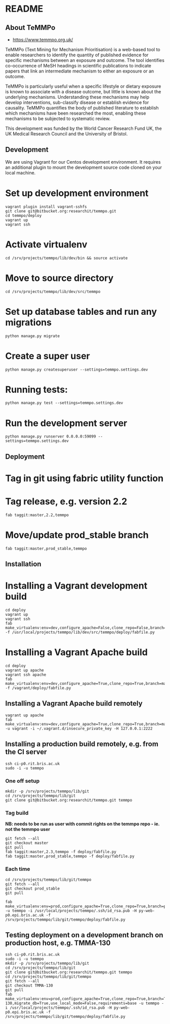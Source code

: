 # README

## About TeMMPo

*  https://www.temmpo.org.uk/

TeMMPo (Text Mining for Mechanism Prioritisation) is a web-based tool to enable researchers to identify the quantity of published evidence for specific mechanisms between an exposure and outcome. The tool identifies co-occurrence of MeSH headings in scientific publications to indicate papers that link an intermediate mechanism to either an exposure or an outcome.

TeMMPo is particularly useful when a specific lifestyle or dietary exposure is known to associate with a disease outcome, but little is known about the underlying mechanisms. Understanding these mechanisms may help develop interventions, sub-classify disease or establish evidence for causality. TeMMPo quantifies the body of published literature to establish which mechanisms have been researched the most, enabling these mechanisms to be subjected to systematic review.

This development was funded by the World Cancer Research Fund UK, the UK Medical Research Council and the University of Bristol.

## Development

We are using Vagrant for our Centos development environment.  It requires an additional plugin to mount the development source code cloned on your local machine.

# Set up development environment
```
vagrant plugin install vagrant-sshfs
git clone git@bitbucket.org:researchit/temmpo.git
cd temmpo/deploy
vagrant up
vagrant ssh
```

# Activate virtualenv
```
cd /srv/projects/temmpo/lib/dev/bin && source activate
```

# Move to source directory
```
cd /srv/projects/temmpo/lib/dev/src/temmpo
```

# Set up database tables and run any migrations
```
python manage.py migrate
```

# Create a super user
```
python manage.py createsuperuser --settings=temmpo.settings.dev
```

# Running tests:
```
python manage.py test --settings=temmpo.settings.dev
```
# Run the development server
```
python manage.py runserver 0.0.0.0:59099 --settings=temmpo.settings.dev
```

## Deployment

# Tag in git using fabric utility function

# Tag release, e.g. version 2.2
```
fab taggit:master,2.2,temmpo
```
# Move/update prod_stable branch 
```
fab taggit:master,prod_stable,temmpo
```

## Installation

# Installing a Vagrant development build

```
cd deploy
vagrant up
vagrant ssh
fab make_virtualenv:env=dev,configure_apache=False,clone_repo=False,branch=None,migrate_db=True,use_local_mode=True,requirements=base -f /usr/local/projects/temmpo/lib/dev/src/temmpo/deploy/fabfile.py
```

# Installing a Vagrant Apache build
```
cd deploy
vagrant up apache
vagrant ssh apache
fab make_virtualenv:env=dev,configure_apache=True,clone_repo=True,branch=master,migrate_db=True,use_local_mode=True,requirements=base -f /vagrant/deploy/fabfile.py
```

## Installing a Vagrant Apache build remotely
```
vagrant up apache
fab make_virtualenv:env=dev,configure_apache=True,clone_repo=True,branch=master,migrate_db=True,use_local_mode=False,requirements=base -u vagrant -i ~/.vagrant.d/insecure_private_key -H 127.0.0.1:2222
```

## Installing a production build remotely, e.g. from the CI server
```
ssh ci-p0.rit.bris.ac.uk
sudo -i -u temmpo
```

### One off setup
```
mkdir -p /srv/projects/temmpo/lib/git
cd /srv/projects/temmpo/lib/git
git clone git@bitbucket.org:researchit/temmpo.git temmpo
```

### Tag build
**NB: needs to be run as user with commit rights on the temmpo repo - ie. not the temmpo user**
```
git fetch --all
git checkout master
git pull
fab taggit:master,2.3,temmpo -f deploy/fabfile.py
fab taggit:master,prod_stable,temmpo -f deploy/fabfile.py
```

### Each time
```
cd /srv/projects/temmpo/lib/git/temmpo
git fetch --all
git checkout prod_stable
git pull

fab make_virtualenv:env=prod,configure_apache=True,clone_repo=True,branch=prod_stable,migrate_db=True,use_local_mode=False,requirements=base -u temmpo -i /usr/local/projects/temmpo/.ssh/id_rsa.pub -H py-web-p0.epi.bris.ac.uk -f /srv/projects/temmpo/lib/git/temmpo/deploy/fabfile.py
```

## Testing deployment on a development branch on production host, e.g. TMMA-130
```
ssh ci-p0.rit.bris.ac.uk
sudo -i -u temmpo
mkdir -p /srv/projects/temmpo/lib/git
cd /srv/projects/temmpo/lib/git
git clone git@bitbucket.org:researchit/temmpo.git temmpo
cd /srv/projects/temmpo/lib/git/temmpo
git fetch --all
git checkout TMMA-130
git pull
fab make_virtualenv:env=prod,configure_apache=True,clone_repo=True,branch=TMMA-130,migrate_db=True,use_local_mode=False,requirements=base -u temmpo -i /usr/local/projects/temmpo/.ssh/id_rsa.pub -H py-web-p0.epi.bris.ac.uk -f /srv/projects/temmpo/lib/git/temmpo/deploy/fabfile.py
```